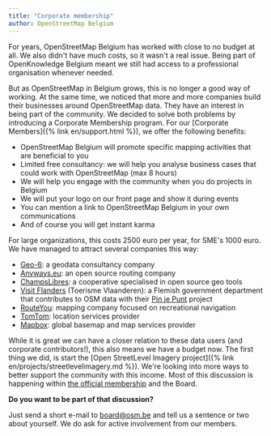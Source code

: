 ```yaml
---
title: "Corporate membership"
author: OpenStreetMap Belgium
---
```


For years, OpenStreetMap Belgium has worked with  close to no budget at all. We also didn't have much costs, so it wasn't a real issue. Being part of OpenKnowledge Belgium meant we still had access to a professional organisation whenever needed.

But as OpenStreetMap in Belgium grows, this is no longer a good way of working. At the same time, we noticed that more and more companies build their businesses around OpenStreetMap data. They have an interest in being part of the community. We decided to solve both problems by introducing a Corporate Membership program. For our [Corporate Members]({% link en/support.html %}), we offer the following benefits:

* OpenStreetMap Belgium will promote specific mapping activities that are beneficial to you
* Limited free consultancy: we will help you analyse business cases that could work with OpenStreetMap (max 8 hours)
* We will help you engage with the community when you do projects in Belgium
* We will put your logo on our front page and show it during events
* You can mention a link to OpenStreetMap Belgium in your own communications
* And of course you will get instant karma

For large organizations, this costs 2500 euro per year, for SME's 1000 euro. We have managed to attract several companies this way:

* [Geo-6](https://geo6.be/): a geodata consultancy company
* [Anyways.eu](https://www.anyways.eu/): an open source routing company
* [ChampsLibres](https://www.champs-libres.coop/): a cooperative specialised in open source geo tools
* [Visit Flanders](https://www.visitflanders.com/) (Toerisme Vlaanderen): a Flemish government department that contributes to OSM data with their [Pin je Punt](https://toerismevlaanderen.be/nl/pinjepunt) project
* [RouteYou](https://www.routeyou.com/): mapping company focused on recreational navigation
* [TomTom](https://www.tomtom.com/): location services provider
* [Mapbox](https://www.mapbox.com/): global basemap and map services provider

While it is great we can have a closer relation to these data users (and corporate contributors!),
this also means we have a budget now. The first thing we did, is start the [Open StreetLevel Imagery project]({% link en/projects/streetlevelimagery.md %}). We're looking into more ways to better support the community with this income. Most of this discussion is happening within [the official membership](https://members.osm.be/view/members) and the Board.

 **Do you want to be part of that discussion?**

 Just send a short e-mail to board@osm.be and tell us a sentence or two about yourself. We do ask for active involvement from our members.
